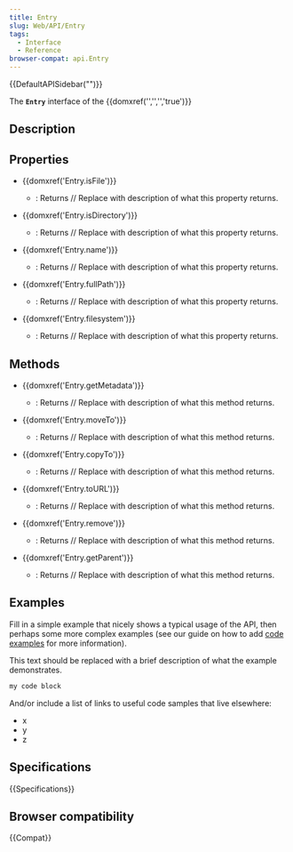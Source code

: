 ```yaml
---
title: Entry
slug: Web/API/Entry
tags:
  - Interface
  - Reference
browser-compat: api.Entry
---
```

{{DefaultAPISidebar("")}}

The **`Entry`** interface of the {{domxref('','','','true')}} 

## Description

 

## Properties

- {{domxref('Entry.isFile')}}
  - : Returns // Replace with description of what this property returns.

- {{domxref('Entry.isDirectory')}}
  - : Returns // Replace with description of what this property returns.

- {{domxref('Entry.name')}}
  - : Returns // Replace with description of what this property returns.

- {{domxref('Entry.fullPath')}}
  - : Returns // Replace with description of what this property returns.

- {{domxref('Entry.filesystem')}}
  - : Returns // Replace with description of what this property returns.



## Methods

- {{domxref('Entry.getMetadata')}}
  - : Returns // Replace with description of what this method returns.

- {{domxref('Entry.moveTo')}}
  - : Returns // Replace with description of what this method returns.

- {{domxref('Entry.copyTo')}}
  - : Returns // Replace with description of what this method returns.

- {{domxref('Entry.toURL')}}
  - : Returns // Replace with description of what this method returns.

- {{domxref('Entry.remove')}}
  - : Returns // Replace with description of what this method returns.

- {{domxref('Entry.getParent')}}
  - : Returns // Replace with description of what this method returns.

## Examples

Fill in a simple example that nicely shows a typical usage of the API, then perhaps some more complex examples (see our guide on how to add [code examples](/en-US/docs/MDN/Contribute/Structures/Code_examples) for more information).

This text should be replaced with a brief description of what the example demonstrates.

```js
my code block
```

And/or include a list of links to useful code samples that live elsewhere:

*   x
*   y
*   z

## Specifications

{{Specifications}}

## Browser compatibility

{{Compat}}

